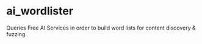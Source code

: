 # ai_wordlister
Queries Free AI Services in order to build word lists for content discovery &amp; fuzzing.
